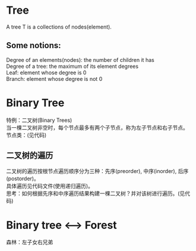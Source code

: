 # Tree
A tree T is a collections of nodes(element).<br>
## Some notions:<br>
Degree of an elements(nodes): the number of children it has<br>
Degree of a tree: the maximum of its element degrees<br>
Leaf: element whose degree is 0<br>
Branch: element whose degree is not 0<br>
# Binary Tree
特例：二叉树(Binary Trees)<br>
当一棵二叉树非空时，每个节点最多有两个子节点，称为左子节点和右子节点。<br>
节点类：(见代码)<br>
## 二叉树的遍历
二叉树的遍历按根节点遍历顺序分为三种：先序(preorder), 中序(inorder), 后序(postorder)。<br>
具体遍历见代码文件(使用递归遍历)。<br>
思考：如何根据先序和中序遍历结果构建一棵二叉树？并对该树进行遍历。(见代码)<br>
# Binary tree <——> Forest
森林：左子女右兄弟<br>

